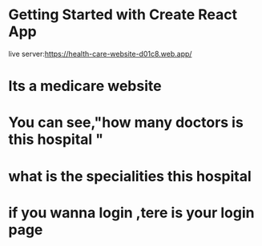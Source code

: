 # Getting Started with Create React App
live server:https://health-care-website-d01c8.web.app/

# Its a medicare website
# You can see,"how  many doctors is this hospital "
# what is the specialities this hospital
# if you wanna login ,tere is your login page
